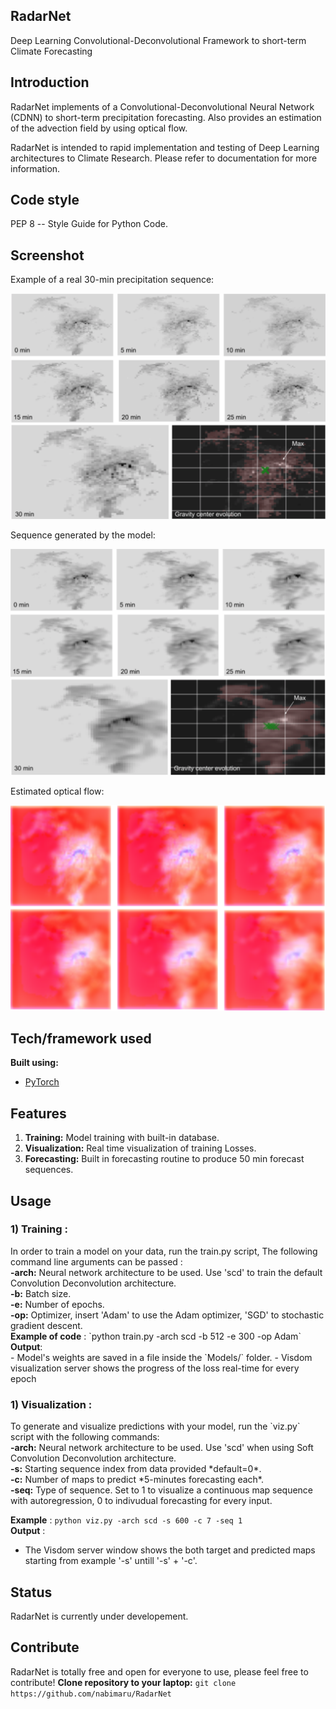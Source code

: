 ## RadarNet
Deep Learning Convolutional-Deconvolutional Framework to short-term Climate Forecasting


## Introduction
RadarNet implements of a Convolutional-Deconvolutional Neural Network (CDNN) to short-term precipitation forecasting. Also provides an estimation of the advection field by using optical flow. 

RadarNet is intended to rapid implementation and testing of Deep Learning architectures to Climate Research. Please refer to documentation for more information.


## Code style
PEP 8 -- Style Guide for Python Code.


## Screenshot
Example of a real 30-min precipitation sequence:

![alt text](/Images/real_sequence_example.png)


Sequence generated by the model:

![alt text](/Images/predicted_sequence.png)


Estimated optical flow:

![alt text](/Images/optical_flow.png)


## Tech/framework used

<b>Built using:</b>
- [PyTorch](http://pytorch.org)


## Features

1. <strong>Training:</strong> Model training with built-in database.
2. <strong>Visualization:</strong> Real time visualization of training Losses.
3. <strong>Forecasting:</strong> Built in forecasting routine to produce 50 min forecast sequences.


## Usage
<h3>1) Training :</h3>
In order to train a model on your data, run the train.py script, The following command line arguments can be passed :</br>
<strong>-arch:</strong> Neural network architecture to be used. Use 'scd' to train the default Convolution Deconvolution architecture.</br>
<strong>-b:</strong> Batch size.</br>
<strong>-e:</strong> Number of epochs.</br>
<strong>-op:</strong> Optimizer, insert 'Adam' to use the Adam optimizer, 'SGD' to stochastic gradient descent.</br>
<strong>Example of code</strong> : `python train.py -arch scd -b 512 -e 300 -op Adam`</br>
<strong>Output</strong>: </br>
- Model's weights are saved in a file inside the `Models/` folder.
- Visdom visualization server shows the progress of the loss real-time for every epoch

<h3>1) Visualization :</h3>
To generate and visualize predictions with your model, run the `viz.py` script with the following commands:</br>
<strong>-arch:</strong> Neural network architecture to be used. Use 'scd' when using Soft Convolution Deconvolution architecture.</br>
<strong>-s:</strong> Starting sequence index from data provided *default=0*.</br>
<strong>-c:</strong> Number of maps to predict *5-minutes forecasting each*.</br>
<strong>-seq:</strong> Type of sequence. Set to 1 to visualize a continuous map sequence with autoregression, 0 to indivudual forecasting for every input.</br>

<strong>Example</strong> : `python viz.py -arch scd -s 600 -c 7 -seq 1`</br>
<strong>Output</strong> : </br>
- The Visdom server window shows the both target and predicted maps starting from example '-s' untill '-s' + '-c'.

## Status
RadarNet is currently under developement.

## Contribute
RadarNet is totally free and open for everyone to use, please feel free to contribute!
<strong>Clone repository to your laptop:</strong>
`git clone https://github.com/nabimaru/RadarNet`


